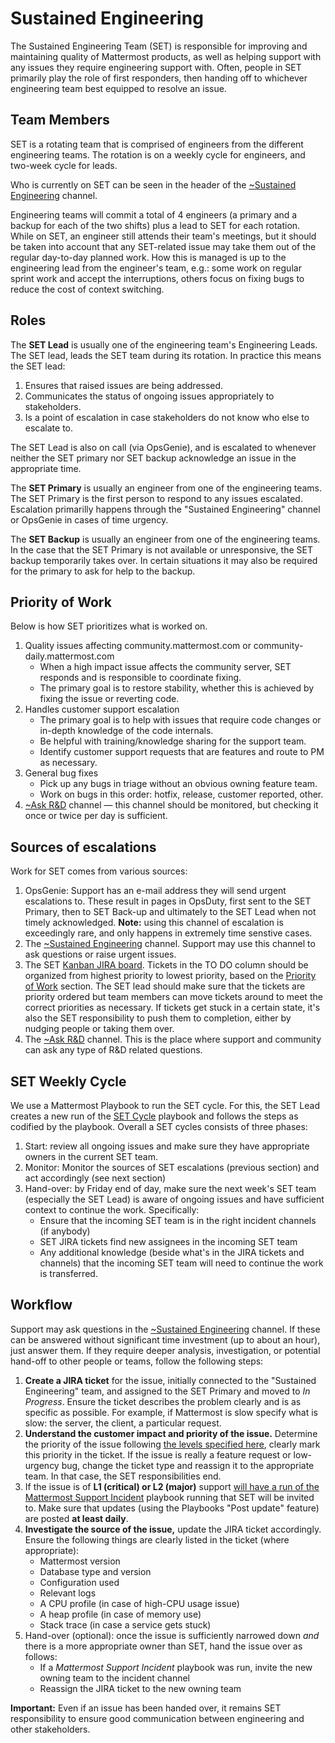 # Sustained Engineering

The Sustained Engineering Team \(SET\) is responsible for improving and maintaining quality of  Mattermost products, as well as helping support with any issues they require engineering support with. Often, people in SET primarily play the role of first responders, then handing off to whichever engineering team best equipped to resolve an issue.

## Team Members
SET is a rotating team that is comprised of engineers from the different engineering teams. The rotation is on a weekly cycle for engineers, and two-week cycle for leads.

Who is currently on SET can be seen in the header of the [~Sustained Engineering](https://community.mattermost.com/core/channels/sustained-engineering) channel.

Engineering teams will commit a total of 4 engineers (a primary and a backup for each of the two shifts) plus a lead to SET for each rotation. While on SET, an engineer still attends their team's meetings, but it should be taken into account that any SET-related issue may take them out of the regular day-to-day planned work. How this is managed is up to the engineering lead from the engineer's team, e.g.: some work on regular sprint work and accept the interruptions, others focus on fixing bugs to reduce the cost of context switching.

## Roles

The **SET Lead** is usually one of the engineering team's Engineering Leads. The SET lead, leads the SET team during its rotation. In practice this means the SET lead:

1. Ensures that raised issues are being addressed.
2. Communicates the status of ongoing issues appropriately to stakeholders.
3. Is a point of escalation in case stakeholders do not know who else to escalate to.

The SET Lead is also on call \(via OpsGenie\), and is escalated to whenever neither the SET primary nor SET backup acknowledge an issue in the appropriate time.

The **SET Primary** is usually an engineer from one of the engineering teams. The SET Primary is the first person to respond to any issues escalated. Escalation primarilly happens through the "Sustained Engineering" channel or OpsGenie in cases of time urgency.

The **SET Backup** is usually an engineer from one of the engineering teams. In the case that the SET Primary is not available or unresponsive, the SET backup temporarily takes over. In certain situations it may also be required for the primary to ask for help to the backup.

## Priority of Work

Below is how SET prioritizes what is worked on.

1. Quality issues affecting community.mattermost.com or community-daily.mattermost.com
   * When a high impact issue affects the community server, SET responds and is responsible to coordinate fixing.
   * The primary goal is to restore stability, whether this is achieved by fixing the issue or reverting code.
2. Handles customer support escalation
   * The primary goal is to help with issues that require code changes or in-depth knowledge of the code internals.
   * Be helpful with training/knowledge sharing for the support team.
   * Identify customer support requests that are features and route to PM as necessary.
3. General bug fixes
   * Pick up any bugs in triage without an obvious owning feature team.
   * Work on bugs in this order: hotfix, release, customer reported, other.
4. [~Ask R&D](https://community-daily.mattermost.com/core/channels/ask-r-and-d) channel — this channel should be monitored, but checking it once or twice per day is sufficient.

## Sources of escalations

Work for SET comes from various sources:

1. OpsGenie: Support has an e-mail address they will send urgent escalations to. These result in pages in OpsDuty, first sent to the SET Primary, then to SET Back-up and ultimately to the SET Lead when not timely acknowledged. **Note:** using this channel of escalation is exceedingly rare, and only happens in extremely time senstive cases.
2. The [~Sustained Engineering](https://community-daily.mattermost.com/core/channels/sustained-engineering) channel. Support may use this channel to ask questions or raise urgent issues.
3. The SET [Kanban JIRA board](https://mattermost.atlassian.net/secure/RapidBoard.jspa?rapidView=33). Tickets in the TO DO column should be organized from highest priority to lowest priority, based on the [Priority of Work](./#priority-of-work) section. The SET lead should make sure that the tickets are priority ordered but team members can move tickets around to meet the correct priorities as necessary. If tickets get stuck in a certain state, it's also the SET responsibility to push them to completion, either by nudging people or taking them over.
4. The [~Ask R&D](https://community-daily.mattermost.com/core/channels/ask-r-and-d) channel. This is the place where support and community can ask any type of R&D related questions.

## SET Weekly Cycle
We use a Mattermost Playbook to run the SET cycle. For this, the SET Lead creates a new run of the [SET Cycle](https://community-daily.mattermost.com/playbooks/playbooks/w36ro78cgj8qtjq5mf6say7bxe/preview) playbook and follows the steps as codified by the playbook. Overall a SET cycles consists of three phases:

1. Start: review all ongoing issues and make sure they have appropriate owners in the current SET team.
2. Monitor: Monitor the sources of SET escalations (previous section) and act accordingly (see next section)
3. Hand-over: by Friday end of day, make sure the next week's SET team (especially the SET Lead) is aware of ongoing issues and have sufficient context to continue the work. Specifically:
   * Ensure that the incoming SET team is in the right incident channels (if anybody)
   * SET JIRA tickets find new assignees in the incoming SET team
   * Any additional knowledge (beside what's in the JIRA tickets and channels) that the incoming SET team will need to continue the work is transferred.


## Workflow
Support may ask questions in the [~Sustained Engineering](https://community-daily.mattermost.com/core/channels/sustained-engineering) channel. If these can be answered without significant time investment (up to about an hour), just answer them. If they require deeper analysis, investigation, or potential hand-off to other people or teams, follow the following steps:

1. **Create a JIRA ticket** for the issue, initially connected to the "Sustained Engineering" team, and assigned to the SET Primary and moved to _In Progress_. Ensure the ticket describes the problem clearly and is as specific as possible. For example, if Mattermost is slow specify what is slow: the server, the client, a particular request.
2. **Understand the customer impact and priority of the issue.** Determine the priority of the issue following [the levels specified here](https://support.mattermost.com/hc/en-us/articles/360038546151-Ticket-Priority-Guidelines), clearly mark this priority in the ticket. If the issue is really a feature request or low-urgency bug, change the ticket type and reassign it to the appropriate team. In that case, the SET responsibilities end. 
4. If the issue is of **L1 (critical) or L2 (major)** support [will have a run of the Mattermost Support Incident](https://community-daily.mattermost.com/playbooks/playbooks/bx9xnkb8upribm3wsbye1cdwtw) playbook running that SET will be invited to. Make sure that updates (using the Playbooks "Post update" feature) are posted **at least daily**.
3. **Investigate the source of the issue,** update the JIRA ticket accordingly. Ensure the following things are clearly listed in the ticket (where appropriate):
   * Mattermost version
   * Database type and version
   * Configuration used
   * Relevant logs
   * A CPU profile (in case of high-CPU usage issue)
   * A heap profile (in case of memory use)
   * Stack trace (in case  a service gets stuck)
4. Hand-over (optional): once the issue is sufficiently narrowed down _and_ there is a more appropriate owner than SET, hand the issue over as follows:
   * If a _Mattermost Support Incident_ playbook was run, invite the new owning team to the incident channel
   * Reassign the JIRA ticket to the new owning team

**Important:** Even if an issue has been handed over, it remains SET responsibility to ensure good communication between engineering and other stakeholders.

